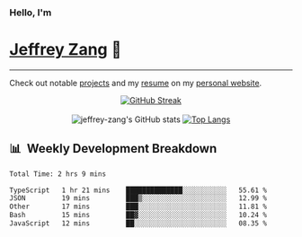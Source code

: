 
### Hello, I'm 
# [Jeffrey Zang](https://www.linkedin.com/in/jeffreyzang/) 🦀

---

Check out notable [projects](https://jeffz.dev/projects) and my [resume](https://jeffz.dev/resume) on my [personal website](https://jeffz.dev/).

<div align = 'center'>

[![GitHub Streak](https://github-readme-streak-stats.herokuapp.com/?user=jeffrey-zang&theme=tokyonight)](https://git.io/streak-stats)
<br></br>
![jeffrey-zang's GitHub stats](https://github-readme-stats.vercel.app/api?username=jeffrey-zang&show_icons=true&theme=tokyonight&hide_rank=true&hide=stars) 
[![Top Langs](https://github-readme-stats.vercel.app/api/top-langs/?username=jeffrey-zang&hide=ShaderLab,HLSL&layout=compact&theme=tokyonight)](https://github.com/anuraghazra/github-readme-stats)

</div>

## 📊 &nbsp;Weekly Development Breakdown
<!--START_SECTION:waka-->

```txt
Total Time: 2 hrs 9 mins

TypeScript   1 hr 21 mins    ██████████████░░░░░░░░░░░   55.61 %
JSON         19 mins         ███▒░░░░░░░░░░░░░░░░░░░░░   12.99 %
Other        17 mins         ███░░░░░░░░░░░░░░░░░░░░░░   11.81 %
Bash         15 mins         ██▓░░░░░░░░░░░░░░░░░░░░░░   10.24 %
JavaScript   12 mins         ██░░░░░░░░░░░░░░░░░░░░░░░   08.35 %
```

<!--END_SECTION:waka-->

